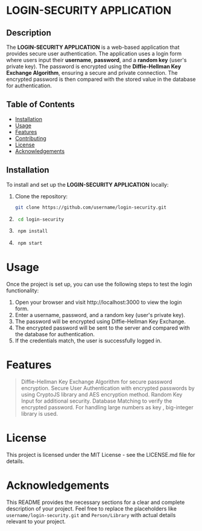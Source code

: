 # LOGIN-SECURITY APPLICATION

## Description
The **LOGIN-SECURITY APPLICATION** is a web-based application that provides secure user authentication. The application uses a login form where users input their **username**, **password**,
and a **random key** (user's private key). The password is encrypted using the **Diffie-Hellman Key Exchange Algorithm**, ensuring a secure and private connection. The encrypted password is
then compared with the stored value in the database for authentication.

## Table of Contents
- [Installation](#installation)
- [Usage](#usage)
- [Features](#features)
- [Contributing](#contributing)
- [License](#license)
- [Acknowledgements](#acknowledgements)

## Installation
To install and set up the **LOGIN-SECURITY APPLICATION** locally:

1. Clone the repository:
   ```bash
   git clone https://github.com/username/login-security.git
2. ```bash
    cd login-security
3. ```bash
    npm install
4. ```bash
    npm start

# Usage
Once the project is set up, you can use the following steps to test the login functionality:

1. Open your browser and visit http://localhost:3000 to view the login form.
2. Enter a username, password, and a random key (user's private key).
3. The password will be encrypted using Diffie-Hellman Key Exchange.
4. The encrypted password will be sent to the server and compared with the database for authentication.
5. If the credentials match, the user is successfully logged in.

# Features
> Diffie-Hellman Key Exchange Algorithm for secure password encryption.
> Secure User Authentication with encrypted passwords by using CryptoJS library and AES encryption method.
> Random Key Input for additional security.
> Database Matching to verify the encrypted password.
> For handling large numbers as key , big-integer library is used.

# License
This project is licensed under the MIT License - see the LICENSE.md file for details.

# Acknowledgements

This README provides the necessary sections for a clear and complete description of your project. Feel free to replace the placeholders like `username/login-security.git` 
and `Person/Library` with actual details relevant to your project.

